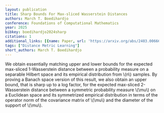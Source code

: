 ```yaml
---
layout: publication
title: Sharp Bounds For Max-sliced Wasserstein Distances
authors: March T. Boedihardjo
conference: Foundations of Computational Mathematics
year: 2025
bibkey: boedihardjo2024sharp
citations: 1
additional_links: [{name: Paper, url: 'https://arxiv.org/abs/2403.00666'}]
tags: ["Distance Metric Learning"]
short_authors: March T. Boedihardjo
---
```

We obtain essentially matching upper and lower bounds for the expected
max-sliced 1-Wasserstein distance between a probability measure on a separable
Hilbert space and its empirical distribution from \\(n\\) samples. By proving a
Banach space version of this result, we also obtain an upper bound, that is
sharp up to a log factor, for the expected max-sliced 2-Wasserstein distance
between a symmetric probability measure \\(\mu\\) on a Euclidean space and its
symmetrized empirical distribution in terms of the operator norm of the
covariance matrix of \\(\mu\\) and the diameter of the support of \\(\mu\\).